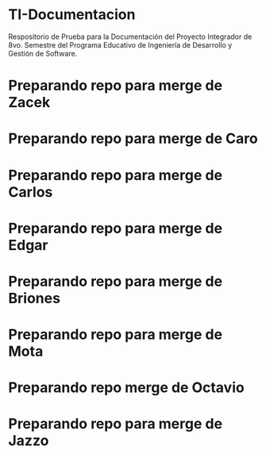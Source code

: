 # TI-Documentacion
Respositorio de Prueba para la Documentación del Proyecto Integrador de 8vo. Semestre del Programa Educativo de Ingeniería de Desarrollo y Gestión de Software.

# Preparando repo para merge de Zacek

# Preparando repo para merge de Caro

# Preparando repo para merge de Carlos

#  Preparando repo para merge de Edgar

#  Preparando repo para merge de Briones

#  Preparando repo para merge de Mota

# Preparando repo merge de Octavio

# Preparando repo para merge de Jazzo